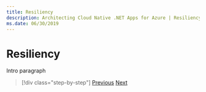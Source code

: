 ```yaml
---
title: Resiliency
description: Architecting Cloud Native .NET Apps for Azure | Resiliency
ms.date: 06/30/2019
---
```

# Resiliency

Intro paragraph



>[!div class="step-by-step"]
>[Previous](../index.md)
>[Next](../index.md)
